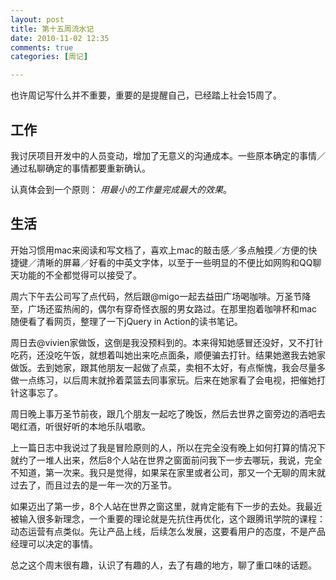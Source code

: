 ```yaml
---
layout: post
title: 第十五周流水记
date: 2010-11-02 12:35
comments: true
categories: [周记]

---
```


也许周记写什么并不重要，重要的是提醒自己，已经踏上社会15周了。
<h2>工作</h2>
我讨厌项目开发中的人员变动，增加了无意义的沟通成本。一些原本确定的事情／通过私聊确定的事情都要重新确认。

认真体会到一个原则： <em>用最小的工作量完成最大的效果</em>。
<h2>生活</h2>
开始习惯用mac来阅读和写文档了，喜欢上mac的敲击感／多点触摸／方便的快捷键／清晰的屏幕／好看的中英文字体，以至于一些明显的不便比如网购和QQ聊天功能的不全都觉得可以接受了。

周六下午去公司写了点代码，然后跟@migo一起去益田广场喝咖啡。万圣节降至，广场还蛮热闹的，偶尔有穿奇怪衣服的男女路过。在那里抱着咖啡杯和mac随便看了看网页，整理了一下jQuery in Action的读书笔记。

周日去@vivien家做饭，这倒是我没预料到的。本来得知她感冒还没好，又不打针吃药，还没吃午饭，就想着叫她出来吃点面条，顺便骗去打针。结果她邀我去她家做饭。去到她家，跟其他朋友一起做了点菜，卖相不太好，有点惭愧，我会尽量多做一点练习，以后周末就拎着菜篮去同事家玩。后来在她家看了会电视，把催她打针这事忘了。

周日晚上事万圣节前夜，跟几个朋友一起吃了晚饭，然后去世界之窗旁边的酒吧去喝红酒，听很好听的本地乐队唱歌。

上一篇日志中我说过了我是冒险原则的人，所以在完全没有晚上如何打算的情况下就约了一堆人出来，然后8个人站在世界之窗面前问我下一步去哪玩，我说，完全不知道，第一次来。我只是觉得，如果呆在家里或者公司，那又一个无聊的周末就过去了，而且过去的是一年一次的万圣节。

如果迈出了第一步，8个人站在世界之窗这里，就肯定能有下一步的去处。我最近被输入很多新理念，一个重要的理论就是先抗住再优化，这个跟腾讯学院的课程：动态运营有点类似。先让产品上线，后续怎么发展，这要看用户的态度，不是产品经理可以决定的事情。

总之这个周末很有趣，认识了有趣的人，去了有趣的地方，聊了重口味的话题。


